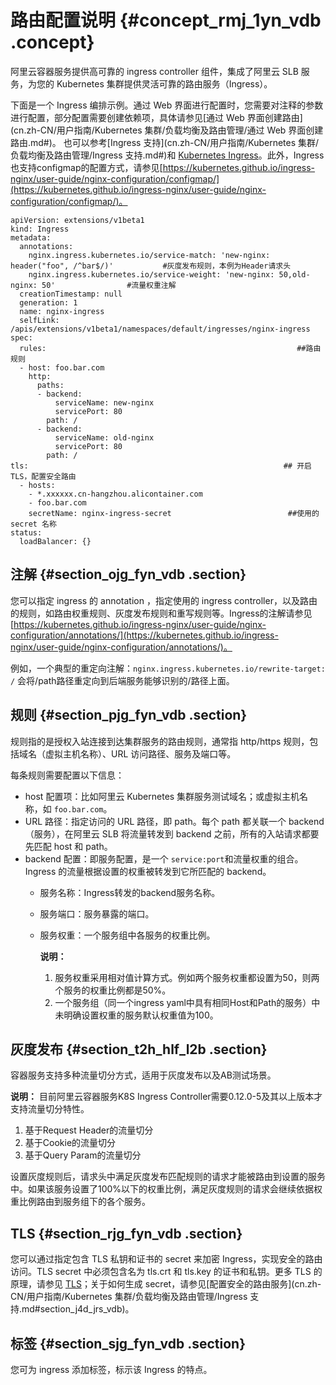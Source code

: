 # 路由配置说明 {#concept_rmj_1yn_vdb .concept}

阿里云容器服务提供高可靠的 ingress controller 组件，集成了阿里云 SLB 服务，为您的 Kubernetes 集群提供灵活可靠的路由服务（Ingress）。

下面是一个 Ingress 编排示例。通过 Web 界面进行配置时，您需要对注释的参数进行配置，部分配置需要创建依赖项，具体请参见[通过 Web 界面创建路由](cn.zh-CN/用户指南/Kubernetes 集群/负载均衡及路由管理/通过 Web 界面创建路由.md#)。 也可以参考[Ingress 支持](cn.zh-CN/用户指南/Kubernetes 集群/负载均衡及路由管理/Ingress 支持.md#)和 [Kubernetes Ingress](https://kubernetes.io/docs/concepts/services-networking/ingress/)。此外，Ingress也支持configmap的配置方式，请参见[https://kubernetes.github.io/ingress-nginx/user-guide/nginx-configuration/configmap/](https://kubernetes.github.io/ingress-nginx/user-guide/nginx-configuration/configmap/)。

```
apiVersion: extensions/v1beta1
kind: Ingress
metadata:
  annotations:
    nginx.ingress.kubernetes.io/service-match: 'new-nginx: header("foo", /^bar$/)'           #灰度发布规则，本例为Header请求头
    nginx.ingress.kubernetes.io/service-weight: 'new-nginx: 50,old-nginx: 50'                #流量权重注解
  creationTimestamp: null
  generation: 1
  name: nginx-ingress
  selfLink: /apis/extensions/v1beta1/namespaces/default/ingresses/nginx-ingress
spec:
  rules:                                                        ##路由规则
  - host: foo.bar.com
    http:
      paths:
      - backend:
          serviceName: new-nginx
          servicePort: 80
        path: /
      - backend:
          serviceName: old-nginx
          servicePort: 80
        path: /
tls:                                                         ## 开启 TLS，配置安全路由
  - hosts:
    - *.xxxxxx.cn-hangzhou.alicontainer.com
    - foo.bar.com
    secretName: nginx-ingress-secret                          ##使用的 secret 名称
status:
  loadBalancer: {}
```

## 注解 {#section_ojg_fyn_vdb .section}

您可以指定 ingress 的 annotation ，指定使用的 ingress controller，以及路由的规则，如路由权重规则、灰度发布规则和重写规则等。Ingress的注解请参见[https://kubernetes.github.io/ingress-nginx/user-guide/nginx-configuration/annotations/](https://kubernetes.github.io/ingress-nginx/user-guide/nginx-configuration/annotations/)。

例如，一个典型的重定向注解：`nginx.ingress.kubernetes.io/rewrite-target: /` 会将/path路径重定向到后端服务能够识别的/路径上面。

## 规则 {#section_pjg_fyn_vdb .section}

规则指的是授权入站连接到达集群服务的路由规则，通常指 http/https 规则，包括域名（虚拟主机名称）、URL 访问路径、服务及端口等。

每条规则需要配置以下信息：

-   host 配置项：比如阿里云 Kubernetes 集群服务测试域名；或虚拟主机名称，如 `foo.bar.com`。
-   URL 路径：指定访问的 URL 路径，即 path。每个 path 都关联一个 backend（服务），在阿里云 SLB 将流量转发到 backend 之前，所有的入站请求都要先匹配 host 和 path。
-   backend 配置：即服务配置，是一个 `service:port`和流量权重的组合。Ingress 的流量根据设置的权重被转发到它所匹配的 backend。
    -   服务名称：Ingress转发的backend服务名称。
    -   服务端口：服务暴露的端口。
    -   服务权重：一个服务组中各服务的权重比例。

        **说明：** 

        1.  服务权重采用相对值计算方式。例如两个服务权重都设置为50，则两个服务的权重比例都是50%。
        2.  一个服务组（同一个ingress yaml中具有相同Host和Path的服务）中未明确设置权重的服务默认权重值为100。

## 灰度发布 {#section_t2h_hlf_l2b .section}

容器服务支持多种流量切分方式，适用于灰度发布以及AB测试场景。

**说明：** 目前阿里云容器服务K8S Ingress Controller需要0.12.0-5及其以上版本才支持流量切分特性。

1.  基于Request Header的流量切分
2.  基于Cookie的流量切分
3.  基于Query Param的流量切分

设置灰度规则后，请求头中满足灰度发布匹配规则的请求才能被路由到设置的服务中。如果该服务设置了100%以下的权重比例，满足灰度规则的请求会继续依据权重比例路由到服务组下的各个服务。

## TLS {#section_rjg_fyn_vdb .section}

您可以通过指定包含 TLS 私钥和证书的 secret 来加密 Ingress，实现安全的路由访问。TLS secret 中必须包含名为 tls.crt 和 tls.key 的证书和私钥。更多 TLS 的原理，请参见 [TLS](https://kubernetes.io/docs/concepts/services-networking/ingress/#tls)；关于如何生成 secret，请参见[配置安全的路由服务](cn.zh-CN/用户指南/Kubernetes 集群/负载均衡及路由管理/Ingress 支持.md#section_j4d_jrs_vdb)。

## 标签 {#section_sjg_fyn_vdb .section}

您可为 ingress 添加标签，标示该 Ingress 的特点。

